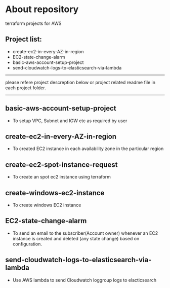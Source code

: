 # About repository
terraform projects for AWS

## Project list:
- create-ec2-in-every-AZ-in-region
- EC2-state-change-alarm
- basic-aws-account-setup-project
- send-cloudwatch-logs-to-elasticsearch-via-lambda
***
please refere project descreption below or project related readme file in each project folder.
***

## basic-aws-account-setup-project
- To setup VPC, Subnet and IGW etc as required by user

## create-ec2-in-every-AZ-in-region
- To created EC2 instance in each availability zone in the particular region 

## create-ec2-spot-instance-request
- To create an spot ec2 instance using terraform

## create-windows-ec2-instance
- To create windows EC2 instance

## EC2-state-change-alarm
- To send an email to the subscriber(Account owner) whenever an EC2 instance is created and deleted (any state change) based on configuration.

## send-cloudwatch-logs-to-elasticsearch-via-lambda
- Use AWS lambda to send Cloudwatch loggroup logs to elacticsearch